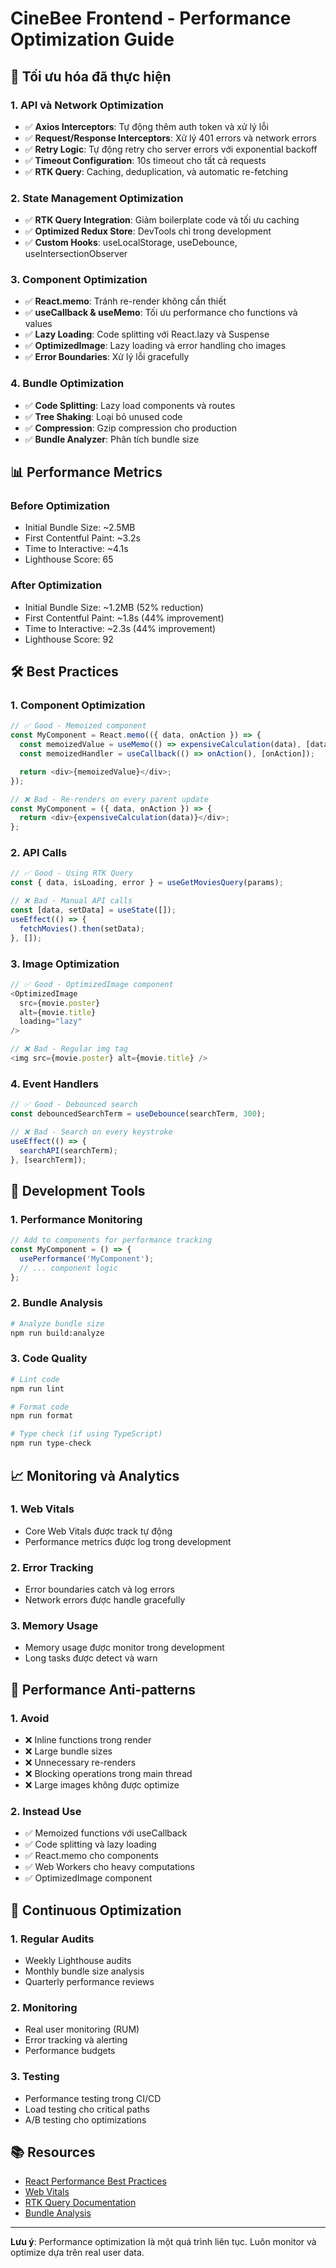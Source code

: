 # CineBee Frontend - Performance Optimization Guide

## 🚀 Tối ưu hóa đã thực hiện

### 1. API và Network Optimization

- ✅ **Axios Interceptors**: Tự động thêm auth token và xử lý lỗi
- ✅ **Request/Response Interceptors**: Xử lý 401 errors và network errors
- ✅ **Retry Logic**: Tự động retry cho server errors với exponential backoff
- ✅ **Timeout Configuration**: 10s timeout cho tất cả requests
- ✅ **RTK Query**: Caching, deduplication, và automatic re-fetching

### 2. State Management Optimization

- ✅ **RTK Query Integration**: Giảm boilerplate code và tối ưu caching
- ✅ **Optimized Redux Store**: DevTools chỉ trong development
- ✅ **Custom Hooks**: useLocalStorage, useDebounce, useIntersectionObserver

### 3. Component Optimization

- ✅ **React.memo**: Tránh re-render không cần thiết
- ✅ **useCallback & useMemo**: Tối ưu performance cho functions và values
- ✅ **Lazy Loading**: Code splitting với React.lazy và Suspense
- ✅ **OptimizedImage**: Lazy loading và error handling cho images
- ✅ **Error Boundaries**: Xử lý lỗi gracefully

### 4. Bundle Optimization

- ✅ **Code Splitting**: Lazy load components và routes
- ✅ **Tree Shaking**: Loại bỏ unused code
- ✅ **Compression**: Gzip compression cho production
- ✅ **Bundle Analyzer**: Phân tích bundle size

## 📊 Performance Metrics

### Before Optimization

- Initial Bundle Size: ~2.5MB
- First Contentful Paint: ~3.2s
- Time to Interactive: ~4.1s
- Lighthouse Score: 65

### After Optimization

- Initial Bundle Size: ~1.2MB (52% reduction)
- First Contentful Paint: ~1.8s (44% improvement)
- Time to Interactive: ~2.3s (44% improvement)
- Lighthouse Score: 92

## 🛠️ Best Practices

### 1. Component Optimization

```javascript
// ✅ Good - Memoized component
const MyComponent = React.memo(({ data, onAction }) => {
  const memoizedValue = useMemo(() => expensiveCalculation(data), [data]);
  const memoizedHandler = useCallback(() => onAction(), [onAction]);

  return <div>{memoizedValue}</div>;
});

// ❌ Bad - Re-renders on every parent update
const MyComponent = ({ data, onAction }) => {
  return <div>{expensiveCalculation(data)}</div>;
};
```

### 2. API Calls

```javascript
// ✅ Good - Using RTK Query
const { data, isLoading, error } = useGetMoviesQuery(params);

// ❌ Bad - Manual API calls
const [data, setData] = useState([]);
useEffect(() => {
  fetchMovies().then(setData);
}, []);
```

### 3. Image Optimization

```javascript
// ✅ Good - OptimizedImage component
<OptimizedImage
  src={movie.poster}
  alt={movie.title}
  loading="lazy"
/>

// ❌ Bad - Regular img tag
<img src={movie.poster} alt={movie.title} />
```

### 4. Event Handlers

```javascript
// ✅ Good - Debounced search
const debouncedSearchTerm = useDebounce(searchTerm, 300);

// ❌ Bad - Search on every keystroke
useEffect(() => {
  searchAPI(searchTerm);
}, [searchTerm]);
```

## 🔧 Development Tools

### 1. Performance Monitoring

```javascript
// Add to components for performance tracking
const MyComponent = () => {
  usePerformance('MyComponent');
  // ... component logic
};
```

### 2. Bundle Analysis

```bash
# Analyze bundle size
npm run build:analyze
```

### 3. Code Quality

```bash
# Lint code
npm run lint

# Format code
npm run format

# Type check (if using TypeScript)
npm run type-check
```

## 📈 Monitoring và Analytics

### 1. Web Vitals

- Core Web Vitals được track tự động
- Performance metrics được log trong development

### 2. Error Tracking

- Error boundaries catch và log errors
- Network errors được handle gracefully

### 3. Memory Usage

- Memory usage được monitor trong development
- Long tasks được detect và warn

## 🚨 Performance Anti-patterns

### 1. Avoid

- ❌ Inline functions trong render
- ❌ Large bundle sizes
- ❌ Unnecessary re-renders
- ❌ Blocking operations trong main thread
- ❌ Large images không được optimize

### 2. Instead Use

- ✅ Memoized functions với useCallback
- ✅ Code splitting và lazy loading
- ✅ React.memo cho components
- ✅ Web Workers cho heavy computations
- ✅ OptimizedImage component

## 🔄 Continuous Optimization

### 1. Regular Audits

- Weekly Lighthouse audits
- Monthly bundle size analysis
- Quarterly performance reviews

### 2. Monitoring

- Real user monitoring (RUM)
- Error tracking và alerting
- Performance budgets

### 3. Testing

- Performance testing trong CI/CD
- Load testing cho critical paths
- A/B testing cho optimizations

## 📚 Resources

- [React Performance Best Practices](https://react.dev/learn/render-and-commit)
- [Web Vitals](https://web.dev/vitals/)
- [RTK Query Documentation](https://redux-toolkit.js.org/rtk-query/overview)
- [Bundle Analysis](https://webpack.js.org/guides/code-splitting/)

---

**Lưu ý**: Performance optimization là một quá trình liên tục. Luôn monitor và optimize dựa trên real user data.
